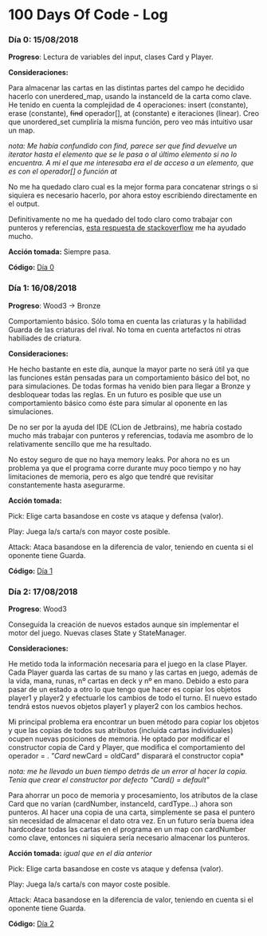 # 100 Days Of Code - Log

### Día 0: 15/08/2018

**Progreso**: Lectura de variables del input, clases Card y Player.

**Consideraciones:** 

Para almacenar las cartas en las distintas partes del campo he decidido hacerlo con unerdered_map, usando la instanceId de la carta como clave. He tenido en cuenta la complejidad de 4 operaciones: insert (constante), erase (constante), ~~find~~ operador[], at (constante) e iteraciones (linear). Creo que unordered_set cumpliría la misma función, pero veo más intuitivo usar un map.

*nota: Me había confundido con find, parece ser que find devuelve un iterator hasta el elemento que se le pasa o al último elemento si no lo encuentra. A mi el que me interesaba era el de acceso a un elemento, que es con el operador[] o función at*


No me ha quedado claro cual es la mejor forma para concatenar strings o si siquiera es necesario hacerlo, por ahora estoy escribiendo directamente en el output.

Definitivamente no me ha quedado del todo claro como trabajar con punteros y referencias, [esta respuesta de stackoverflow](https://stackoverflow.com/a/28778902) me ha ayudado mucho.

**Acción tomada:** Siempre pasa.

**Código:** [Día 0](https://github.com/Orzzet/codingame/commit/82b3a4a1b842aa9e96c367c0fcf2512f38c8aa03)

### Día 1: 16/08/2018

**Progreso**: 
Wood3 -> Bronze

Comportamiento básico. Sólo toma en cuenta las criaturas y la habilidad Guarda de las criaturas del rival. No toma en cuenta artefactos ni otras habiliades de criatura.

**Consideraciones:** 

He hecho bastante en este día, aunque la mayor parte no será útil ya que las funciones están pensadas para un comportamiento básico del bot, no para simulaciones. De todas formas ha venido bien para llegar a Bronze y desbloquear todas las reglas. En un futuro es posible que use un comportamiento básico como éste para simular al oponente en las simulaciones.

De no ser por la ayuda del IDE (CLion de Jetbrains), me habría costado mucho más trabajar con punteros y referencias, todavía me asombro de lo relativamente sencillo que me ha resultado.

No estoy seguro de que no haya memory leaks. Por ahora no es un problema ya que el programa corre durante muy poco tiempo y no hay limitaciones de memoria, pero es algo que tendré que revisitar constantemente hasta asegurarme.

**Acción tomada:** 

Pick: Elige carta basandose en coste vs ataque y defensa (valor). 

Play: Juega la/s carta/s con mayor coste posible. 

Attack: Ataca basandose en la diferencia de valor, teniendo en cuenta si el oponente tiene Guarda.

**Código:** [Día 1](https://github.com/Orzzet/codingame/commit/f663dbbf2f61b2e010c99692dde0d9e4481aebc1)

### Día 2: 17/08/2018

**Progreso**:
Wood3

Conseguida la creación de nuevos estados aunque sin implementar el motor del juego. Nuevas clases State y StateManager.

**Consideraciones:**

He metido toda la información necesaria para el juego en la clase Player. Cada Player guarda las cartas de su mano y las cartas en juego, además de la vida, mana, runas, nº cartas en deck y nº en mano. Debido a esto para pasar de un estado a otro lo que tengo que hacer es copiar los objetos player1 y player2 y efectuarle los cambios de todo el turno. El nuevo estado tendrá estos nuevos objetos player1 y player2 con los cambios hechos.

Mi principal problema era encontrar un buen método para copiar los objetos y que las copias de todos sus atributos (incluida cartas individuales) ocupen nuevas posiciones de memoria. He optado por modificar el constructor copia de Card y Player, que modifica el comportamiento del operador = . *"Card* newCard = oldCard" disparará el constructor copia*

*nota: me he llevado un buen tiempo detrás de un error al hacer la copia. Tenía que crear el constructor por defecto "Card() = default"*

Para ahorrar un poco de memoria y procesamiento, los atributos de la clase Card que no varían (cardNumber, instanceId, cardType...) ahora son punteros. Al hacer una copia de una carta, simplemente se pasa el puntero sin necesidad de almacenar el dato otra vez. En un futuro sería buena idea hardcodear todas las cartas en el programa en un map con cardNumber como clave, entonces ni siquiera sería necesario almacenar los punteros.

**Acción tomada:** *igual que en el día anterior*

Pick: Elige carta basandose en coste vs ataque y defensa (valor). 

Play: Juega la/s carta/s con mayor coste posible. 

Attack: Ataca basandose en la diferencia de valor, teniendo en cuenta si el oponente tiene Guarda.

**Código:** [Día 2](https://github.com/Orzzet/codingame/commit/3b3017de6a0003024920cdb3a9db2ad8974bc0d0)
